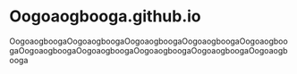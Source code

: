 # Oogoaogbooga.github.io
OogoaogboogaOogoaogboogaOogoaogboogaOogoaogboogaOogoaogboogaOogoaogboogaOogoaogboogaOogoaogboogaOogoaogboogaOogoaogbooga
